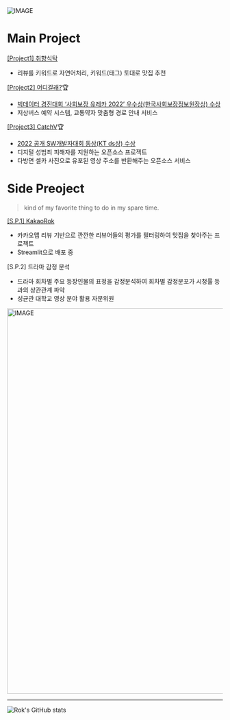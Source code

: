   <!--
![header](https://capsule-render.vercel.app/api?type=waving&color=ffffff&height=300&section=header&text=Rok's%20Github&fontSize=90&animation=fadeIn&fontAlignY=38&desc=The%20target%20Domain%20:%20DA/CV/NLP&descAlignY=51&descAlign=62)
  -->
 
<picture>
  <source media="(prefers-color-scheme: dark)" srcset="https://velog.velcdn.com/images/sungrok7/post/47b4cba1-71e0-4f79-9553-c5aab52e4f33/image.png">
  <source media="(prefers-color-scheme: light)" srcset="https://velog.velcdn.com/images/sungrok7/post/5d242eb4-6f5c-4843-b7b3-7243f916530f/image.png">
  <img alt="IMAGE" src="http://LIGHT_IMAGE_URL.png">
</picture>

# Main Project

[[Project1] 취향식탁](https://adaptable-newsboy-3bc.notion.site/ppt-bf8e30a6595c4fc098071ab75f9bce4a)
- 리뷰를 키워드로 자연어처리, 키워드(태그) 토대로 맛집 추천

[[Project2] 어디갈래?](https://www.notion.so/ppt_-bf44dd782a7e4a919b50d95d03a00709):trophy:
- [빅데이터 경진대회 ‘사회보장 유레카 2022’ 우수상(한국사회보장정보원장상) 수상](https://www.etnews.com/20220720000253)
- 저상버스 예약 시스템, 교통약자 맞춤형 경로 안내 서비스

[[Project3] CatchV](https://www.notion.so/da92758cda7743d09a4b6931a3605e16):trophy:
- [2022 공개 SW개발자대회 동상(KT ds상) 수상](https://youtu.be/0Ui0ibt0NYQ)
- 디지털 성범죄 피해자를 지원하는 오픈소스 프로젝트
- 다방면 셀카 사진으로 유포된 영상 주소를 반환해주는 오픈소스 서비스



# Side Preoject
> kind of my favorite thing to do in my spare time. </br>

[[S.P.1] KakaoRok](https://learningnrunning-matkimatki-app-cuuqak.streamlit.app/)
- 카카오맵 리뷰 기반으로 깐깐한 리뷰어들의 평가를 필터링하여 맛집을 찾아주는 프로젝트
- Streamlit으로 배포 중

[S.P.2] 드라마 감정 분석
- 드라마 회차별 주요 등장인물의 표정을 감정분석하여 회차별 감정분포가 시청률 등과의 상관관계 파악
- 성균관 대학교 영상 분야 활용 자문위원


<picture>
  <source media="(prefers-color-scheme: dark)" srcset="./profile-3d-contrib/profile-night-green.svg" width="900">
  <source media="(prefers-color-scheme: light)" srcset="./profile-3d-contrib/profile-south-season-animate.svg" width="900">
  <img alt="IMAGE" src="http://LIGHT_IMAGE_URL.png">
</picture>
 
___


![Rok's GitHub stats](https://github-readme-stats.vercel.app/api?username=learningnrunning&&show_icons=true&theme=radical)

 <br>
   <!--
![Hits](https://hits.seeyoufarm.com/api/count/incr/badge.svg?url=https%3A%2F%2Fgithub.com%2Fxilverh0ya&count_bg=%2379C83D&title_bg=%23555555&icon=&icon_color=%23E7E7E7&title=hits&edge_flat=false)
      
![footer](https://capsule-render.vercel.app/api?section=footer&type=waving&color=8B00FF)

 -->      
 
 <!-- 
<h3><p align='center'> ⭐ Skill ⭐ </p></h3>
<p align='left'>
  <img src="https://img.shields.io/badge/python-3670A0?style=for-the-badge&logo=python&logoColor=ffdd54">
  <img src="https://img.shields.io/badge/flask-%23000.svg?style=for-the-badge&logo=flask&logoColor=white">
  <br>
  <img src="https://img.shields.io/badge/java-%23ED8B00.svg?style=for-the-badge&logo=java&logoColor=white">
  <img src="https://img.shields.io/badge/spring-%236DB33F.svg?style=for-the-badge&logo=spring&logoColor=white">
  <br>
  <img src="https://img.shields.io/badge/html5-%23E34F26.svg?style=for-the-badge&logo=html5&logoColor=white">
  <img src="https://img.shields.io/badge/css3-%231572B6.svg?style=for-the-badge&logo=css3&logoColor=white">
  <img src="https://img.shields.io/badge/javascript-%23323330.svg?style=for-the-badge&logo=javascript&logoColor=%23F7DF1E">
  <br>
  <img src="https://img.shields.io/badge/markdown-%23000000.svg?style=for-the-badge&logo=markdown&logoColor=white">
</p>

___


<h3><p align='center'> ♟ DL/ML ♟ </p></h3>
<br>
<p align='left'>
  <img src="https://img.shields.io/badge/numpy-%23013243.svg?style=for-the-badge&logo=numpy&logoColor=white">
  <img src="https://img.shields.io/badge/pandas-%23150458.svg?style=for-the-badge&logo=pandas&logoColor=white"/>
  <img src="https://img.shields.io/badge/Plotly-%233F4F75.svg?style=for-the-badge&logo=plotly&logoColor=white">
  <br>
  <img src="https://img.shields.io/badge/opencv-%23white.svg?style=for-the-badge&logo=opencv&logoColor=white">
  <img src="https://img.shields.io/badge/PyTorch-%23EE4C2C.svg?style=for-the-badge&logo=PyTorch&logoColor=white">
  <img src="https://img.shields.io/badge/TensorFlow-%23FF6F00.svg?style=for-the-badge&logo=TensorFlow&logoColor=white">
  </p>

___

<p align='left'> 🛠 Tool 🛠 </p>
<p align='left'>
  <img src="https://img.shields.io/badge/Eclipse-2C2255?logo=Eclipse IDE&logoColor=white"/>
  <img src="https://img.shields.io/badge/IntelliJ-000000?logo=IntelliJ IDEA&logoColor=white"/>
  <br>
  <img src="https://img.shields.io/badge/Jupyter-F37626?logo=Jupyter&logoColor=white"/>
  <img src="https://img.shields.io/badge/Anaconda-44A833?logo=Anaconda&logoColor=white"/>
  <img src="https://img.shields.io/badge/Google Colab-FFAE1A?logo=GoogleColab&logoColor=white"/>
  <img src="https://img.shields.io/badge/Pycharm-000000?logo=Pycharm&logoColor=white"/>
  <br>
  <img src="https://img.shields.io/badge/Visual Studio Code-007ACC?logo=Visual Studio Code&logoColor=white"/>
  <br>
  <img src="https://img.shields.io/badge/MySQL-4479A1?logo=MySQL&logoColor=white"/>
  <br>
  <img src="https://img.shields.io/badge/Slack-4A154B?logo=Slack&logoColor=white"/>
  <img src="https://img.shields.io/badge/Git-F05032?logo=Git&logoColor=white"/>
  <img src="https://img.shields.io/badge/Github-181717?logo=Github&logoColor=white"/>
  <br>
</p> -->

